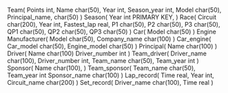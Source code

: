 Team(
	Points int, 
	Name char(50), 
	Year int, 
	Season_year int, 
	Model char(50),
	Principal_name, char(50)
	)
Season(
	Year int PRIMARY KEY, 
	)
Race(
	Circuit char(200), 
	Year int, 
	Fastest_lap real, 
	P1 char(50), 
	P2 char(50), 
	P3 char(50), 
	QP1 char(50), 
	QP2 char(50), 
	QP3 char(50)
	)
Car(
	Model char(50)
	)
Engine Manufacturer(
	Model char(50), 
	Company_name char(100)
	)
Car_engine(
	Car_model char(50), 
	Engine_model char(50)
	)
Principal(
	Name char(100)
	)
Driver(
	Name char(100)
	Driver_number int
	)
Team_driver(
	Driver_name char(100), 
	Driver_number int, 
	Team_name char(50), 
	Team_year int
	)
Sponsor(
	Name char(100), 
	)
Team_sponsor(
	Team_name char(50), 
	Team_year int
	Sponsor_name char(100)
	)
Lap_record(
	Time real, 
	Year int, 
	Circuit_name char(200)
	)
Set_record(
	Driver_name char(100), 
	Time real
)
